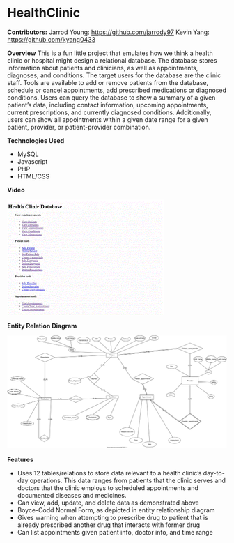 # HealthClinic
**Contributors:**
Jarrod Young: https://github.com/jarrody97
Kevin Yang: https://github.com/kyang0433

**Overview**
This is a fun little project that emulates how we think a health clinic or hospital might design a relational database. The database stores information about patients and clinicians, as well as appointments, diagnoses, and conditions. The target users for the database are the clinic staff. Tools are available to add or remove patients from the database, schedule or cancel appointments, add prescribed medications or diagnosed conditions. Users can query the database to show a summary of a given patient’s data, including contact information, upcoming appointments, current prescriptions, and currently diagnosed conditions. Additionally, users can show all appointments within a given date range for a given patient, provider, or patient-provider combination.

**Technologies Used**
* MySQL
* Javascript
* PHP
* HTML/CSS

**Video**

![](health-clinic-dbms-demo.gif)

**Entity Relation Diagram**

![](health-clinic-ER-diagram.svg)


**Features**
* Uses 12 tables/relations to store data relevant to a health clinic’s day-to-day operations. This data ranges from patients that the clinic serves and doctors that the clinic employs to scheduled appointments and documented diseases and medicines.
* Can view, add, update, and delete data as demonstrated above
* Boyce-Codd Normal Form, as depicted in entity relationship diagram
* Gives warning when attempting to prescribe drug to patient that is already prescribed another drug that interacts with former drug 
* Can list appointments given patient info, doctor info, and time range
